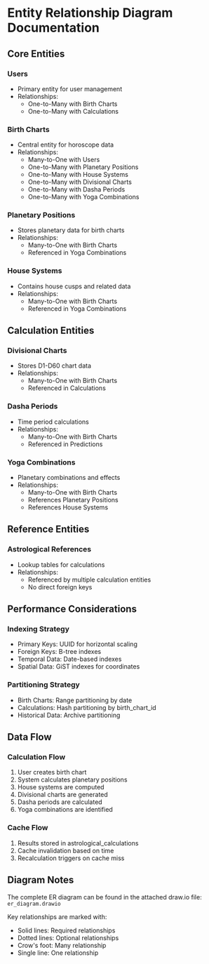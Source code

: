 # Entity Relationship Diagram Documentation

## Core Entities

### Users
- Primary entity for user management
- Relationships:
  - One-to-Many with Birth Charts
  - One-to-Many with Calculations

### Birth Charts
- Central entity for horoscope data
- Relationships:
  - Many-to-One with Users
  - One-to-Many with Planetary Positions
  - One-to-Many with House Systems
  - One-to-Many with Divisional Charts
  - One-to-Many with Dasha Periods
  - One-to-Many with Yoga Combinations

### Planetary Positions
- Stores planetary data for birth charts
- Relationships:
  - Many-to-One with Birth Charts
  - Referenced in Yoga Combinations

### House Systems
- Contains house cusps and related data
- Relationships:
  - Many-to-One with Birth Charts
  - Referenced in Yoga Combinations

## Calculation Entities

### Divisional Charts
- Stores D1-D60 chart data
- Relationships:
  - Many-to-One with Birth Charts
  - Referenced in Calculations

### Dasha Periods
- Time period calculations
- Relationships:
  - Many-to-One with Birth Charts
  - Referenced in Predictions

### Yoga Combinations
- Planetary combinations and effects
- Relationships:
  - Many-to-One with Birth Charts
  - References Planetary Positions
  - References House Systems

## Reference Entities

### Astrological References
- Lookup tables for calculations
- Relationships:
  - Referenced by multiple calculation entities
  - No direct foreign keys

## Performance Considerations

### Indexing Strategy
- Primary Keys: UUID for horizontal scaling
- Foreign Keys: B-tree indexes
- Temporal Data: Date-based indexes
- Spatial Data: GiST indexes for coordinates

### Partitioning Strategy
- Birth Charts: Range partitioning by date
- Calculations: Hash partitioning by birth_chart_id
- Historical Data: Archive partitioning

## Data Flow

### Calculation Flow
1. User creates birth chart
2. System calculates planetary positions
3. House systems are computed
4. Divisional charts are generated
5. Dasha periods are calculated
6. Yoga combinations are identified

### Cache Flow
1. Results stored in astrological_calculations
2. Cache invalidation based on time
3. Recalculation triggers on cache miss

## Diagram Notes

The complete ER diagram can be found in the attached draw.io file: `er_diagram.drawio`

Key relationships are marked with:
- Solid lines: Required relationships
- Dotted lines: Optional relationships
- Crow's foot: Many relationship
- Single line: One relationship
